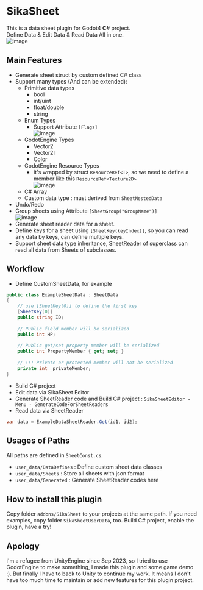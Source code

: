 # SikaSheet  
This is a data sheet plugin for Godot4 **C#** project.  
Define Data & Edit Data & Read Data All in one.  
![image](https://github.com/Jamesika/SikaSheet/assets/23502082/c8b0c98d-d92d-4bc7-a120-1e1594f138fb)


## Main Features
- Generate sheet struct by custom defined C# class
- Support many types (And can be extended):
	- Primitive data types
 		- bool
		- int/uint
  		- float/double 
		- string
 	- Enum Types
  		- Support Attribute `[Flags]`  
    		![image](https://github.com/Jamesika/SikaSheet/assets/23502082/516408e3-fe2d-4807-9502-c52d05ce21a6)
  	- GodotEngine Types
  		- Vector2
  	 	- Vector2I
  	  	- Color
  	- GodotEngine Resource Types
  		- it's wrapped by struct `ResourceRef<T>`, so we need to define a member like this `ResourceRef<Texture2D>`  
  	   	![image](https://github.com/Jamesika/SikaSheet/assets/23502082/098f25ba-d758-4b02-ad14-6b27ba21b81b)
	- C# Array
 	- Custom data type : must derived from `SheetNestedData`
- Undo/Redo
- Group sheets using Attribute `[SheetGroup("GroupName")]`  
![image](https://github.com/Jamesika/SikaSheet/assets/23502082/06d5a663-fbfa-4a4a-8630-c4cd1c078c91)
- Generate sheet reader data for a sheet.
- Define keys for a sheet using `[SheetKey(keyIndex)]`, so you can read any data by keys, can define multiple keys.
- Support sheet data type inheritance, SheetReader of superclass can read all data from Sheets of subclasses.

## Workflow
- Define CustomSheetData, for example
```csharp
public class ExampleSheetData : SheetData
{
	// use [SheetKey(0)] to define the first key
	[SheetKey(0)]
	public string ID;
	
	// Public field member will be serialized
	public int HP;
	
	// Public get/set property member will be serialized
	public int PropertyMember { get; set; }
	
	// !!! Private or protected member will not be serialized
	private int _privateMember;
}
```

- Build C# project
- Edit data via SikaSheet Editor
- Generate SheetReader code and Build C# project : `SikaSheetEditor - Menu - GenerateCodeForSheetReaders`
- Read data via SheetReader
```cs
var data = ExampleDataSheetReader.Get(id1, id2);
```

## Usages of Paths
All paths are defined in `SheetConst.cs`.
- `user_data/DataDefines` : Define custom sheet data classes
- `user_data/Sheets` : Store all sheets with json format  
- `user_data/Generated` : Generate SheetReader codes here

## How to install this plugin
Copy folder `addons/SikaSheet` to your projects at the same path.
If you need examples, copy folder `SikaSheetUserData`, too.
Build C# project, enable the plugin, have a try!

## Apology
I'm a refugee from UnityEngine since Sep 2023, so I tried to use GodotEngine to make something, I made this plugin and some game demo :).
But finally I have to back to Unity to continue my work. It means I don't have too much time to maintain or add new features for this plugin project.
